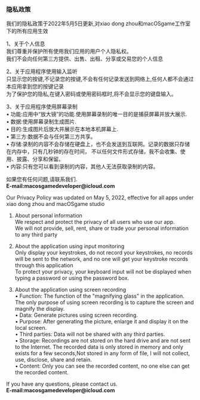 ### 隐私政策

我们的隐私政策于2022年5月5日更新,对xiao dong zhou和macOSgame工作室下的所有应用生效   

1、关于个人信息   
我们尊重并保护所有使用我们应用的用户个人隐私权。   
我们不会向任何第三方提供、出售、出租、分享或交易您的个人信息   

2、关于应用程序使用输入监听   
只显示您的按键,不记录您的按键,不会有任何记录发送到网络上,任何人都不会通过本应用拿到您的按键记录   
为了保护您的隐私,在键入密码或使用密码框时,将不会显示您的键盘输入。   

3、关于应用程序使用屏幕录制   
• 功能:应用中“放大镜”的功能.使用屏幕录制的唯一目的是捕获屏幕并放大展示.   
• 数据:使用屏幕录制生成图片.   
• 目的:生成图片后放大并展示在本地本机屏幕上.   
• 第三方:数据不会与任何第三方共享。   
• 存储:录制的内容不会存储在硬盘上，也不会发送到互联网。记录的数据只存储在内存中，只有几秒钟的存在时间，
          不以任何文件形式存储，我不会收集、使用、披露、分享和保留。   
• 内容:只有您可以看到录制的内容，其他人无法获取录制的内容。   

如果您有任何问题,请联系我们.    
__E-mail:macosgamedeveloper@icloud.com__   

Our Privacy Policy was updated on May 5, 2022, effective for all apps under xiao dong zhou and macOSgame studio   

1. About personal information   
We respect and protect the privacy of all users who use our app.   
We will not provide, sell, rent, share or trade your personal information to any third party   

2. About the application using input monitoring   
Only display your keystrokes, do not record your keystrokes, no records will be sent to the network, and no one will get your keystroke records through this application   
To protect your privacy, your keyboard input will not be displayed when typing a password or using the password box.   

3. About the application using screen recording   
• Function: The function of the "magnifying glass" in the application. The only purpose of using screen recording is to capture the screen and magnify the display.    
• Data: Generate pictures using screen recording.    
• Purpose: After generating the picture, enlarge it and display it on the local screen.   
• Third parties: Data will not be shared with any third parties.   
• Storage: Recordings are not stored on the hard drive and are not sent to the Internet. The recorded data is only stored in memory and only exists for a few seconds,Not stored in any form of file, I will not collect, use, disclose, share and retain.   
• Content: Only you can see the recorded content, no one else can get the recorded content.    


If you have any questions, please contact us.   
__E-mail:macosgamedeveloper@icloud.com__   

